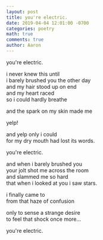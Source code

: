```yaml
---
layout: post
title: you're electric.
date: 2019-04-04 12:01:00 -0700
categories: poetry 
math: true
comments: true
author: Aaron
---
```



you're electric.  

i never knew this until  
i barely brushed you the other day  
and my hair stood up on end  
and my heart raced  
so i could hardly breathe  

and the spark on my skin made me  

yelp!  

and yelp only i could  
for my dry mouth had lost its words.  

you're electric.  

and when i barely brushed you  
your jolt shot me across the room  
and slammed me so hard  
that when i looked at you i saw stars.  

i finally came to  
from that haze of confusion  

only to sense a strange desire  
to feel that shock once more...  

you're electric.